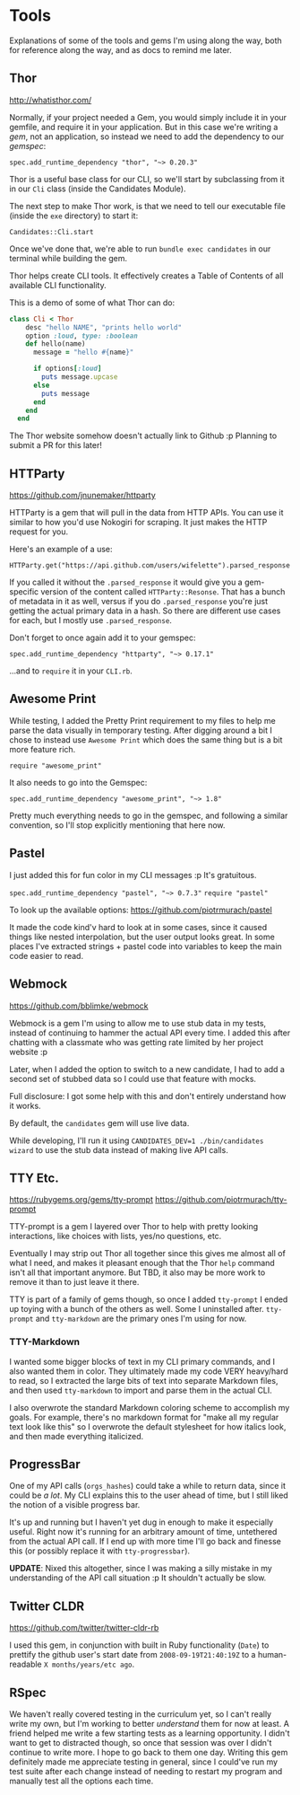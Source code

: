 # Tools

Explanations of some of the tools and gems I'm using along the way, both for reference along the way, and as docs to remind me later.

## Thor

http://whatisthor.com/

Normally, if your project needed a Gem, you would simply include it in your gemfile, and require it in your application. But in this case we're writing a _gem_, not an application, so instead we need to add the dependency to our _gemspec_:

`spec.add_runtime_dependency "thor", "~> 0.20.3"`

Thor is a useful base class for our CLI, so we'll start by subclassing from it in our `Cli` class (inside the Candidates Module).

The next step to make Thor work, is that we need to tell our executable file (inside the `exe` directory) to start it:

`Candidates::Cli.start`

Once we've done that, we're able to run `bundle exec candidates` in our terminal while building the gem.

Thor helps create CLI tools. It effectively creates a Table of Contents of all available CLI functionality.

This is a demo of some of what Thor can do:

```ruby
class Cli < Thor
    desc "hello NAME", "prints hello world"
    option :loud, type: :boolean
    def hello(name)
      message = "hello #{name}"

      if options[:loud]
        puts message.upcase
      else
        puts message
      end
    end
  end
```

The Thor website somehow doesn't actually link to Github :p Planning to submit a PR for this later!

## HTTParty

https://github.com/jnunemaker/httparty

HTTParty is a gem that will pull in the data from HTTP APIs. You can use it similar to how you'd use Nokogiri for scraping. It just makes the HTTP request for you.

Here's an example of a use:

`HTTParty.get("https://api.github.com/users/wifelette").parsed_response`

If you called it without the `.parsed_response` it would give you a gem-specific version of the content called `HTTParty::Resonse`. That has a bunch of metadata in it as well, versus if you do `.parsed_response` you're just getting the actual primary data in a hash. So there are different use cases for each, but I mostly use `.parsed_response`.

Don't forget to once again add it to your gemspec:

`spec.add_runtime_dependency "httparty", "~> 0.17.1"`

...and to `require` it in your `CLI.rb`.

## Awesome Print

While testing, I added the Pretty Print requirement to my files to help me parse the data visually in temporary testing. After digging around a bit I chose to instead use `Awesome Print` which does the same thing but is a bit more feature rich.

`require "awesome_print"`

It also needs to go into the Gemspec:

`spec.add_runtime_dependency "awesome_print", "~> 1.8"`

Pretty much everything needs to go in the gemspec, and following a similar convention, so I'll stop explicitly mentioning that here now.

## Pastel

I just added this for fun color in my CLI messages :p It's gratuitous.

`spec.add_runtime_dependency "pastel", "~> 0.7.3"`
`require "pastel"`

To look up the available options: https://github.com/piotrmurach/pastel

It made the code kind'v hard to look at in some cases, since it caused things like nested interpolation, but the user output looks great. In some places I've extracted strings + pastel code into variables to keep the main code easier to read.

## Webmock

https://github.com/bblimke/webmock

Webmock is a gem I'm using to allow me to use stub data in my tests, instead of continuing to hammer the actual API every time. I added this after chatting with a classmate who was getting rate limited by her project website :p

Later, when I added the option to switch to a new candidate, I had to add a second set of stubbed data so I could use that feature with mocks.

Full disclosure: I got some help with this and don't entirely understand how it works.

By default, the `candidates` gem will use live data.

While developing, I'll run it using `CANDIDATES_DEV=1 ./bin/candidates wizard` to use the stub data instead of making live API calls.

## TTY Etc.

https://rubygems.org/gems/tty-prompt
https://github.com/piotrmurach/tty-prompt

TTY-prompt is a gem I layered over Thor to help with pretty looking interactions, like choices with lists, yes/no questions, etc.

Eventually I may strip out Thor all together since this gives me almost all of what I need, and makes it pleasant enough that the Thor `help` command isn't all that important anymore. But TBD, it also may be more work to remove it than to just leave it there.

TTY is part of a family of gems though, so once I added `tty-prompt` I ended up toying with a bunch of the others as well. Some I uninstalled after. `tty-prompt` and `tty-markdown` are the primary ones I'm using for now.

### TTY-Markdown

I wanted some bigger blocks of text in my CLI primary commands, and I also wanted them in color. They ultimately made my code VERY heavy/hard to read, so I extracted the large bits of text into separate Markdown files, and then used `tty-markdown` to import and parse them in the actual CLI.

I also overwrote the standard Markdown coloring scheme to accomplish my goals. For example, there's no markdown format for "make all my regular text look like this" so I overwrote the default stylesheet for how italics look, and then made everything italicized.

## ProgressBar

One of my API calls (`orgs_hashes`) could take a while to return data, since it could be _a lot_. My CLI explains this to the user ahead of time, but I still liked the notion of a visible progress bar.

It's up and running but I haven't yet dug in enough to make it especially useful. Right now it's running for an arbitrary amount of time, untethered from the actual API call. If I end up with more time I'll go back and finesse this (or possibly replace it with `tty-progressbar`).

**UPDATE**: Nixed this altogether, since I was making a silly mistake in my understanding of the API call situation :p It shouldn't actually be slow.

## Twitter CLDR

https://github.com/twitter/twitter-cldr-rb

I used this gem, in conjunction with built in Ruby functionality (`Date`) to prettify the github user's start date from `2008-09-19T21:40:19Z` to a human-readable `X months/years/etc ago`.

## RSpec

We haven't really covered testing in the curriculum yet, so I can't really write my own, but I'm working to better _understand_ them for now at least. A friend helped me write a few starting tests as a learning opportunity. I didn't want to get to distracted though, so once that session was over I didn't continue to write more. I hope to go back to them one day. Writing this gem definitely made me appreciate testing in general, since I could've run my test suite after each change instead of needing to restart my program and manually test all the options each time.

